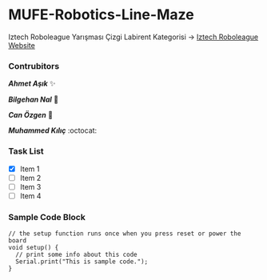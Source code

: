 # MUFE-Robotics-Line-Maze  
Iztech Roboleague Yarışması Çizgi Labirent Kategorisi -> [Iztech Roboleague Website](http://irl.iyte.edu.tr/ "Iztech Roboleague")

### Contrubitors
__*Ahmet Aşık*__ :sparkles:

__*Bilgehan Nal*__ :rocket:

__*Can Özgen*__ :metal:

__*Muhammed Kılıç*__ :octocat:

 ### Task List

- [x] Item 1
- [ ] Item 2
- [ ] Item 3
- [ ] Item 4

### Sample Code Block

``` arduino
// the setup function runs once when you press reset or power the board
void setup() {
  // print some info about this code
  Serial.print("This is sample code.");
}
```
